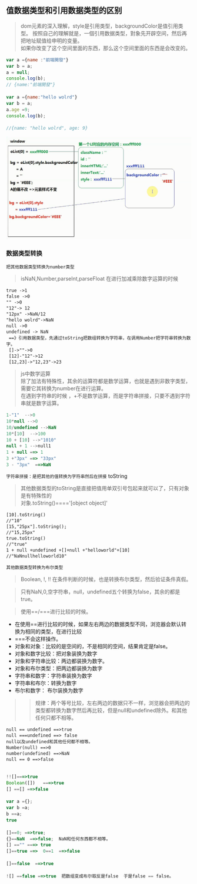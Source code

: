 
## 值数据类型和引用数据类型的区别
> dom元素的深入理解，style是引用类型，backgroundColor是值引用类型。
>按照自己的理解就是，一個引用数据类型，對象先开辟空间，然后再把地址赋值给申明的变量。  
如果你改变了这个空间里面的东西，那么这个空间里面的东西是会改变的。
```javascript
var a ={name :"前端開發"}
var b = a;
a = null;
console.log(b);
// {name:"前端開發"}

var a ={name:"hello wolrd"}
var b = a;
a.age =9;
console.log(b);

//{name: "hello wolrd", age: 9}

```
![dom操作](img1/10.png)


### 数据类型转换
`把其他数据类型转换为number类型`
>isNaN,Number,parseInt,parseFloat
>在进行加减乘除数字运算的时候  

```javascipt
true ->1
false ->0
"" ->0
"12"-> 12
"12px" ->NaN/12
"hello wolrd"->NaN
null ->0
undefined -> NaN
 ==》引用数据类型，先通过toString把数组转换为字符串，在调用Number把字符串转换为数字。
 []->""->0
 [12]-"12"->12
 [12,23]->"12,23"->23
```

>js中数学运算  
> 除了加法有特殊性，其余的运算符都是数学运算，也就是遇到非数字类型，需要它其转换为number在进行运算。  
> 在遇到字符串的时候 ，+不是数学运算，而是字符串拼接，只要不遇到字符串就是数字运算。
```javascript
1-"1"  -->0
10*null -->0
10/undefined -->NaN
10*[10]  -->100
10 + [10] -->"1010"
null + 1 -->null1
1 + null ==> 1
3 +"3px" ==> "33px"
3 - "3px"  ==>NaN
```

`字符串拼接：是把其他的值转换为字符串然后在拼接` toString
> 其他数据类型的toString是直接把值用单双引号包起来就可以了，只有对象是有特殊性的  
>对象.toString()===='[object object]'

```javascipt
[10].toString()
//"10"
[15,"25px"].toString();
//"15,25px"
true.toString()
//"true"
1 + null +undefined +[]+null +"helloworld"+[10]
//"NaNnullhelloworld10"

```


`其他数据类型转换为布尔类型`  
>Boolean, !, !!
> 在条件判断的时候，也是转换布尔类型，然后验证条件真假。  

>只有NaN,0,空字符串，null，undefined五个转换为false，其余的都是true。

>使用==/===进行比较的时候。
+ 在使用==进行比较的时候，如果左右两边的数据类型不同，浏览器会默认转换为相同的类型，在进行比较
+ ===不会这样操作。
+ 对象和对象：比较的是空间的，不是相同的空间，结果肯定是false。
+ 对象和数字比较：把对象装换为数字
+ 对象和字符串比较：两边都装换为数字。
+ 对象和布尔类型：把两边都装换为数字
+ 字符串和数字：字符串装换为数字
+ 字符串和布尔：转换为数字
+ 布尔和数字： 布尔装换为数字
>>规律：两个等号比较，左右两边的数据只不一样，浏览器会把两边的类型都转换为数字然后再比较，但是null和undefined除外。和其他任何只都不相等。

```javascipt
null == undefined ==>true
null ===undefined ==> false  
null以及undefined和其他任何都不相等。
Number(null) ==>0
number(undefined) ==>NaN
null == 0 ==>false   
```

```javascript

!![]===>true
Boolean([])   ===>true
[] ==[] ==>false

var a ={};
var b =a;
b ==a;
true

[]==0; ==>true;
{}==NaN  ==>false;  NaN和任何东西都不相等。
[] =="" ===> true
[]==true ==>  0==1  ==>false

[]==false  ==>true

![] ==false ==>true  把数组变成布尔取反是false  于是false == false。

```
